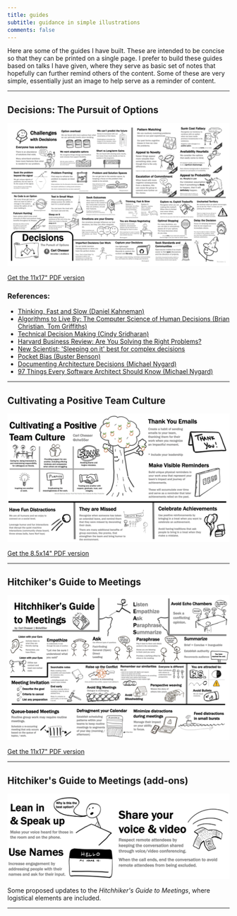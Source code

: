 ```yaml
---
title: guides
subtitle: guidance in simple illustrations
comments: false
---
```


Here are some of the guides I have built. These are intended to be concise so that they can be printed on a single page. I prefer to build these guides based on talks I have given, where they serve as basic set of notes that hopefully can further remind others of the content. Some of these are very simple, essentially just an image to help serve as a reminder of content.

---

## Decisions: The Pursuit of Options

![Decisions: The Pursuit of Options](/img/decision-guide.png)

[Get the 11x17" PDF version](/guides/decision-guide-11-17.pdf)

### References:

* [Thinking, Fast and Slow (Daniel Kahneman)](https://en.wikipedia.org/wiki/Thinking,_Fast_and_Slow)
* [Algorithms to Live By: The Computer Science of Human Decisions (Brian Christian, Tom Griffiths)](http://algorithmstoliveby.com/)
* [Technical Decision Making (Cindy Sridharan)](https://medium.com/@copyconstruct/technical-decision-making-9b2817c18da4)
* [Harvard Business Review: Are You Solving the Right Problems?](https://hbr.org/2017/01/are-you-solving-the-right-problems)
* [New Scientist: 'Sleeping on it' best for complex decisions](https://www.newscientist.com/article/dn8732-sleeping-on-it-best-for-complex-decisions/)
* [Pocket Bias (Buster Benson)](https://busterbenson.com/biases/)
* [Documenting Architecture Decisions (Michael Nygard)](http://thinkrelevance.com/blog/2011/11/15/documenting-architecture-decisions)
* [97 Things Every Software Architect Should Know (Michael Nygard)](https://www.oreilly.com/library/view/97-things-every/9780596800611/)

---

## Cultivating a Positive Team Culture

![Cultivating a Positive Team Culture](/img/positive-env.png)

[Get the 8.5x14" PDF version](/guides/positive-env-8.5x14.pdf)

---

## Hitchiker's Guide to Meetings

![Hitchiker's Guide to Meetings](/img/hitchhikers-guide-v1.png)

[Get the 11x17" PDF version](/guides/hitchhikers-guide-to-meetings-11-17.pdf)

---

## Hitchiker's Guide to Meetings (add-ons)

![Hitchiker's Guide to Meetings - v2 updates](/img/hitchhikers-guide-v2-update.jpg)

Some proposed updates to the _Hitchhiker's Guide to Meetings_, where logistical elements are included.

---